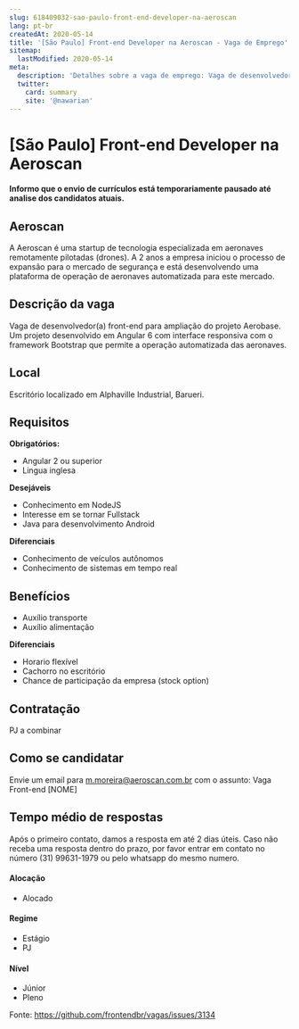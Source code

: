 ```yaml
---
slug: 618409032-sao-paulo-front-end-developer-na-aeroscan
lang: pt-br
createdAt: 2020-05-14
title: '[São Paulo] Front-end Developer na Aeroscan - Vaga de Emprego'
sitemap:
  lastModified: 2020-05-14
meta:
  description: 'Detalhes sobre a vaga de emprego: Vaga de desenvolvedor(a) front-end para ampliação do projeto Aerobase. Um projeto desenvolvido em Angular 6 com interface responsiva com o framework Bootstrap que permite a operação automatizada das aeronaves.'
  twitter:
    card: summary
    site: '@nawarian'
---
```


# [São Paulo] Front-end Developer na Aeroscan

#### Informo que o envio de currículos está temporariamente pausado até analise dos candidatos atuais. 
## Aeroscan

A Aeroscan é uma startup de tecnologia especializada em aeronaves remotamente pilotadas (drones). A 2 anos a empresa iniciou o processo de expansão para o mercado de segurança e está desenvolvendo uma plataforma de operação de aeronaves automatizada para este mercado.

## Descrição da vaga

Vaga de desenvolvedor(a) front-end para ampliação do projeto Aerobase. Um projeto desenvolvido em Angular 6 com interface responsiva com o framework Bootstrap que permite a operação automatizada das aeronaves.

## Local

Escritório localizado em Alphaville Industrial, Barueri.

## Requisitos

**Obrigatórios:**
- Angular 2 ou superior
- Lingua inglesa

**Desejáveis**
- Conhecimento em NodeJS
- Interesse em se tornar Fullstack
- Java para desenvolvimento Android

**Diferenciais**
- Conhecimento de veículos autônomos
- Conhecimento de sistemas em tempo real

## Benefícios

- Auxílio transporte
- Auxílio alimentação

**Diferenciais**
- Horario flexível
- Cachorro no escritório
- Chance de participação da empresa (stock option)

## Contratação

PJ a combinar

## Como se candidatar

Envie um email para m.moreira@aeroscan.com.br com o assunto: Vaga Front-end [NOME]

## Tempo médio de respostas

Após o primeiro contato, damos a resposta em até 2 dias úteis. Caso não receba uma resposta dentro do prazo, por favor entrar em contato no número (31) 99631-1979 ou pelo whatsapp do mesmo numero.

#### Alocação
- Alocado

#### Regime
- Estágio
- PJ

#### Nível
- Júnior
- Pleno


Fonte: https://github.com/frontendbr/vagas/issues/3134